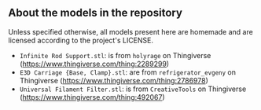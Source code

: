## About the models in the repository

Unless specified otherwise, all models present here are homemade and are licensed
according to the project's LICENSE.

- `Infinite Rod Support.stl`: is from `holyrage` on Thingiverse (https://www.thingiverse.com/thing:2289299)
- `E3D Carriage {Base, Clamp}.stl`: are from `refrigerator_evgeny` on Thingiverse (https://www.thingiverse.com/thing:2786978)
- `Universal Filament Filter.stl`: is from `CreativeTools` on Thingiverse (https://www.thingiverse.com/thing:492067)
